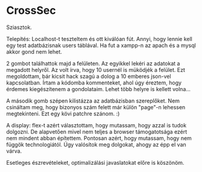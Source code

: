 # CrossSec
Sziasztok.

Telepítés: Localhost-t teszteltem és ott kiválóan fút. Annyi, hogy lennie kell egy test adatbázisnak users táblával. Ha fut a xampp-n az apach és a mysql akkor gond nem lehet.

2 gombot találhattok majd a felületen. Az egyikkel lekéri az adatokat a megadott helyről. Az volt írva, hogy 10 usernél is müködjék a felület. Ezt megoldottam, bár kicsit hack szagú a dolog a 10 emberes json-vel kapcsolatban. Írtam a kódomba kommenteket, ahol úgy éreztem, hogy érdemes kiegészítenem a gondolataim. Lehet több helyre is kellett volna...

A második gomb szépen kilistázza az adatbázisban szereplőket. Nem csináltam meg, hogy bizonyos szám felett már külön "page"-n lehessen megtekinteni. Ezt egy kövi patchre szánom. :) 

A display: flex-t azért választottam, hogy mutassam, hogy azzal is tudok dolgozni. De alapvetően mivel nem teljes a browser támogatotsága ezért nem mindent abban építettem. Pontosan azért, hogy mutassam, hogy nem függök technologiától. Úgy valósítok meg dolgokat, ahogy az épp el van várva.

Esetleges észrevételeket, optimalizálási javaslatokat előre is köszönöm. 
